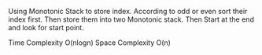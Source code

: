 Using Monotonic Stack to store index. According to odd or even sort their index first. Then store them into two Monotonic stack. 
Then Start at the end and look for start point.

Time Complexity O(nlogn) Space Complexity O(n)